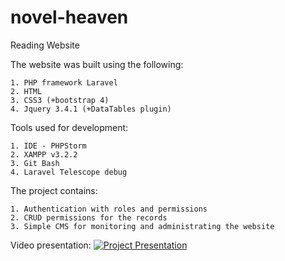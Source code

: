 # novel-heaven
 Reading Website
 
The website was built using the following:

    1. PHP framework Laravel
    2. HTML
    3. CSS3 (+bootstrap 4)
    4. Jquery 3.4.1 (+DataTables plugin)

Tools used for development:

    1. IDE - PHPStorm
    2. XAMPP v3.2.2
    3. Git Bash
    4. Laravel Telescope debug

The project contains:

    1. Authentication with roles and permissions
    2. CRUD permissions for the records
    3. Simple CMS for monitoring and administrating the website

       
    
Video presentation:
[![Project Presentation](http://img.youtube.com/vi/0546ZKDntCA/0.jpg)](http://www.youtube.com/watch?v=0546ZKDntCA)
